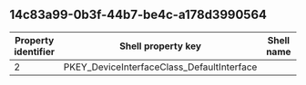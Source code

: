 ## 14c83a99-0b3f-44b7-be4c-a178d3990564

Property identifier | Shell property key | Shell name | Alias
--- | --- | --- | ---
2 | PKEY_DeviceInterfaceClass_DefaultInterface |  | 

